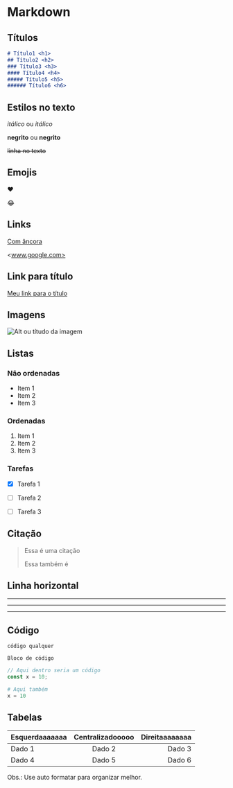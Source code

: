 # Markdown

## Títulos

```md
# Título1 <h1>
## Título2 <h2>
### Título3 <h3>
#### Título4 <h4>
##### Título5 <h5>
###### Título6 <h6>
```

## Estilos no texto

*itálico* ou _itálico_

**negrito** ou __negrito__

~~linha no texto~~

## Emojis

❤️

:joy:

## Links

[Com âncora](www.google.com)

<www.google.com>

## Link para título
[Meu link para o título](#link-para-título)

## Imagens
![Alt ou títudo da imagem](https://pipz.com/static/images/blog/eddie.png)

## Listas

### Não ordenadas

* Item 1
* Item 2
* Item 3

### Ordenadas

1. Item 1
2. Item 2
3. Item 3

### Tarefas

- [x] Tarefa 1
- [ ] Tarefa 2
- [ ] Tarefa 3


## Citação
> Essa é uma citação
> 
> Essa também é

## Linha horizontal

---
*** 
___

## Código

`código qualquer`

```
Bloco de código
```
```javascript
// Aqui dentro seria um código
const x = 10;
```
```python
# Aqui também
x = 10
```

## Tabelas

| Esquerdaaaaaaa | Centralizadooooo | Direitaaaaaaaa |
| :------------- | :--------------: | -------------: |
| Dado 1         |      Dado 2      |         Dado 3 |
| Dado 4         |      Dado 5      |         Dado 6 |

Obs.: Use auto formatar para organizar melhor.

